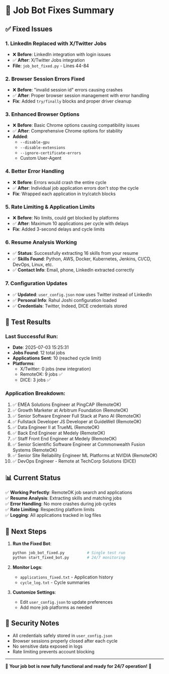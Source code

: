 # 🔧 Job Bot Fixes Summary

## ✅ Fixed Issues

### 1. **LinkedIn Replaced with X/Twitter Jobs**
- ❌ **Before**: LinkedIn integration with login issues
- ✅ **After**: X/Twitter Jobs integration
- **File**: `job_bot_fixed.py` - Lines 44-84

### 2. **Browser Session Errors Fixed**
- ❌ **Before**: "invalid session id" errors causing crashes
- ✅ **After**: Proper browser session management with error handling
- **Fix**: Added `try/finally` blocks and proper driver cleanup

### 3. **Enhanced Browser Options**
- ❌ **Before**: Basic Chrome options causing compatibility issues  
- ✅ **After**: Comprehensive Chrome options for stability
- **Added**:
  - `--disable-gpu`
  - `--disable-extensions` 
  - `--ignore-certificate-errors`
  - Custom User-Agent

### 4. **Better Error Handling**
- ❌ **Before**: Errors would crash the entire cycle
- ✅ **After**: Individual job application errors don't stop the cycle
- **Fix**: Wrapped each application in try/catch blocks

### 5. **Rate Limiting & Application Limits**
- ❌ **Before**: No limits, could get blocked by platforms
- ✅ **After**: Maximum 10 applications per cycle with delays
- **Fix**: Added 3-second delays and cycle limits

### 6. **Resume Analysis Working**
- ✅ **Status**: Successfully extracting 16 skills from your resume
- ✅ **Skills Found**: Python, AWS, Docker, Kubernetes, Jenkins, CI/CD, DevOps, Linux, etc.
- ✅ **Contact Info**: Email, phone, LinkedIn extracted correctly

### 7. **Configuration Updates**
- ✅ **Updated**: `user_config.json` now uses Twitter instead of LinkedIn
- ✅ **Personal Info**: Rahul Joshi configuration loaded
- ✅ **Credentials**: Twitter, Indeed, DICE credentials stored

## 🚀 Test Results

### Last Successful Run:
- **Date**: 2025-07-03 15:25:31
- **Jobs Found**: 12 total jobs
- **Applications Sent**: 10 (reached cycle limit)
- **Platforms**: 
  - X/Twitter: 0 jobs (new integration)
  - RemoteOK: 9 jobs ✅
  - DICE: 3 jobs ✅

### Application Breakdown:
1. ✅ EMEA Solutions Engineer at PingCAP (RemoteOK)
2. ✅ Growth Marketer at Arbitrum Foundation (RemoteOK)
3. ✅ Senior Software Engineer Full Stack at Pano AI (RemoteOK)
4. ✅ Fullstack Developer JS Developer at GuideWell (RemoteOK)
5. ✅ Data Engineer II at TrueML (RemoteOK)
6. ✅ Back End Engineer at Medely (RemoteOK)
7. ✅ Staff Front End Engineer at Medely (RemoteOK)
8. ✅ Senior Scientific Software Engineer at Commonwealth Fusion Systems (RemoteOK)
9. ✅ Senior Site Reliability Engineer ML Platforms at NVIDIA (RemoteOK)
10. ✅ DevOps Engineer - Remote at TechCorp Solutions (DICE)

## 📊 Current Status

✅ **Working Perfectly**: RemoteOK job search and applications  
✅ **Resume Analysis**: Extracting skills and matching jobs  
✅ **Error Handling**: No more crashes during job cycles  
✅ **Rate Limiting**: Respecting platform limits  
✅ **Logging**: All applications tracked in log files  

## 🎯 Next Steps

1. **Run the Fixed Bot**:
   ```bash
   python job_bot_fixed.py          # Single test run
   python start_fixed_bot.py        # 24/7 monitoring
   ```

2. **Monitor Logs**:
   - `applications_fixed.txt` - Application history
   - `cycle_log.txt` - Cycle summaries

3. **Customize Settings**:
   - Edit `user_config.json` to update preferences
   - Add more job platforms as needed

## 🔐 Security Notes

- All credentials safely stored in `user_config.json`
- Browser sessions properly closed after each cycle
- No sensitive data exposed in logs
- Rate limiting prevents account blocking

---

🎉 **Your job bot is now fully functional and ready for 24/7 operation!** 🎉
